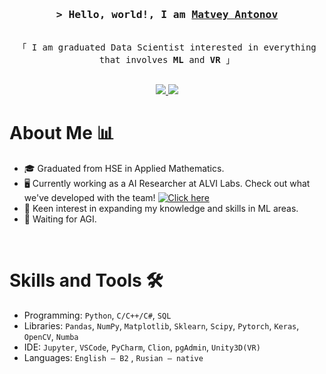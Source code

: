 
<h3 align="center">
        <samp>&gt; Hello, world!, I am
                <b><a target="_blank" href="https://www.linkedin.com/in/anmatiu/">Matvey Antonov</a></b>
        </samp>
</h3>


<p align="center"> 
  <samp>
    <br>
    「 I am graduated Data Scientist interested in everything that involves <b>ML</b> and <b>VR</b> 」
    <br>
    <br>
  </samp>
</p>







<p align="center">
 <a href="https://t.me/mtv_a" target="blank">
  <img src="https://img.shields.io/badge/-TELEGRAM-000000?style=for-the-badge&logo=telegram&logoColor=White" />
 </a>
 <a href="https://www.linkedin.com/in/anmatiu/" target="_blank">
  <img src="https://img.shields.io/badge/LinkedIn-0077B5?style=for-the-badge&logo=linkedin&logoColor=white"/>
 </a>
 
 
 
</p>

# About Me 📊

- 🎓 Graduated from HSE in Applied Mathematics.
- 🖥️ Currently working as a AI Researcher at ALVI Labs. Check out what we've developed with the team!  [![Click here](https://img.shields.io/badge/-click%20here-green?color=2AE57F)](https://alvilabs.com/)
- 🌟 Keen interest in expanding my knowledge and skills in ML areas.
- 🤖 Waiting for AGI.
<br />

<!-- About Section -->
 # Skills and Tools 🛠️
 
<p>
  
- Programming: `Python`, `C/C++/C#`, `SQL` 
- Libraries: `Pandas`, `NumPy`, `Matplotlib`, `Sklearn`, `Scipy`, `Pytorch`, `Keras`, `OpenCV`, `Numba`
- IDE: `Jupyter`, `VSCode`, `PyCharm`, `Clion`, `pgAdmin`, `Unity3D(VR)`
- Languages: `English – B2` , `Rusian – native`

</p>

